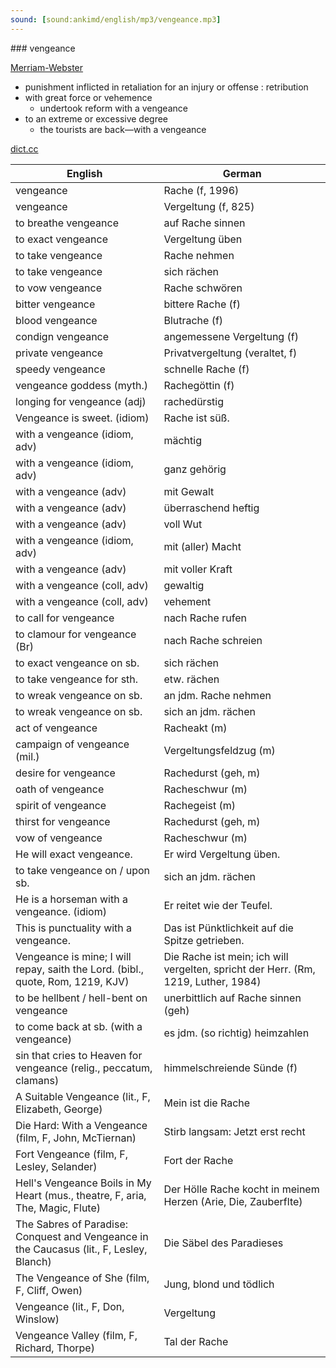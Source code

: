 ```yaml
---
sound: [sound:ankimd/english/mp3/vengeance.mp3]
---
```


\### vengeance

[Merriam-Webster](https://www.merriam-webster.com/dictionary/vengeance)

- punishment inflicted in retaliation for an injury or offense : retribution
- with great force or vehemence
    - undertook reform with a vengeance
- to an extreme or excessive degree
    - the tourists are back—with a vengeance

[dict.cc](https://www.dict.cc/vengeance)

| English        | German       |
| -------------- | ------------ |
| vengeance | Rache (f, 1996) |
| vengeance | Vergeltung (f, 825) |
| to breathe vengeance | auf Rache sinnen |
| to exact vengeance | Vergeltung üben |
| to take vengeance | Rache nehmen |
| to take vengeance | sich rächen |
| to vow vengeance | Rache schwören |
| bitter vengeance | bittere Rache (f) |
| blood vengeance | Blutrache (f) |
| condign vengeance | angemessene Vergeltung (f) |
| private vengeance | Privatvergeltung (veraltet, f) |
| speedy vengeance | schnelle Rache (f) |
| vengeance goddess (myth.) | Rachegöttin (f) |
| longing for vengeance (adj) | rachedürstig |
| Vengeance is sweet. (idiom) | Rache ist süß. |
| with a vengeance (idiom, adv) | mächtig |
| with a vengeance (idiom, adv) | ganz gehörig |
| with a vengeance (adv) | mit Gewalt |
| with a vengeance (adv) | überraschend heftig |
| with a vengeance (adv) | voll Wut |
| with a vengeance (idiom, adv) | mit (aller) Macht |
| with a vengeance (adv) | mit voller Kraft |
| with a vengeance (coll, adv) | gewaltig |
| with a vengeance (coll, adv) | vehement |
| to call for vengeance | nach Rache rufen |
| to clamour for vengeance (Br) | nach Rache schreien |
| to exact vengeance on sb. | sich rächen |
| to take vengeance for sth. | etw. rächen |
| to wreak vengeance on sb. | an jdm. Rache nehmen |
| to wreak vengeance on sb. | sich an jdm. rächen |
| act of vengeance | Racheakt (m) |
| campaign of vengeance (mil.) | Vergeltungsfeldzug (m) |
| desire for vengeance | Rachedurst (geh, m) |
| oath of vengeance | Racheschwur (m) |
| spirit of vengeance | Rachegeist (m) |
| thirst for vengeance | Rachedurst (geh, m) |
| vow of vengeance | Racheschwur (m) |
| He will exact vengeance. | Er wird Vergeltung üben. |
| to take vengeance on / upon sb. | sich an jdm. rächen |
| He is a horseman with a vengeance. (idiom) | Er reitet wie der Teufel. |
| This is punctuality with a vengeance. | Das ist Pünktlichkeit auf die Spitze getrieben. |
| Vengeance is mine; I will repay, saith the Lord. (bibl., quote, Rom, 1219, KJV) | Die Rache ist mein; ich will vergelten, spricht der Herr. (Rm, 1219, Luther, 1984) |
| to be hellbent / hell-bent on vengeance | unerbittlich auf Rache sinnen (geh) |
| to come back at sb. (with a vengeance) | es jdm. (so richtig) heimzahlen |
| sin that cries to Heaven for vengeance (relig., peccatum, clamans) | himmelschreiende Sünde (f) |
| A Suitable Vengeance (lit., F, Elizabeth, George) | Mein ist die Rache |
| Die Hard: With a Vengeance (film, F, John, McTiernan) | Stirb langsam: Jetzt erst recht |
| Fort Vengeance (film, F, Lesley, Selander) | Fort der Rache |
| Hell's Vengeance Boils in My Heart (mus., theatre, F, aria, The, Magic, Flute) | Der Hölle Rache kocht in meinem Herzen (Arie, Die, Zauberflte) |
| The Sabres of Paradise: Conquest and Vengeance in the Caucasus (lit., F, Lesley, Blanch) | Die Säbel des Paradieses |
| The Vengeance of She (film, F, Cliff, Owen) | Jung, blond und tödlich |
| Vengeance (lit., F, Don, Winslow) | Vergeltung |
| Vengeance Valley (film, F, Richard, Thorpe) | Tal der Rache |
